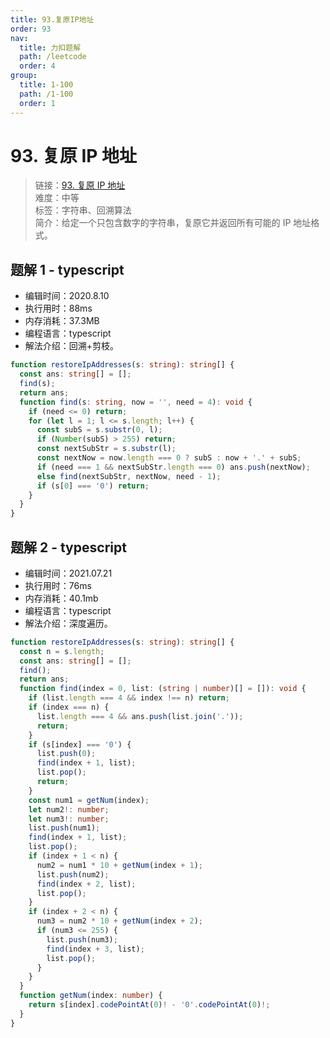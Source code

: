 ```yaml
---
title: 93.复原IP地址
order: 93
nav:
  title: 力扣题解
  path: /leetcode
  order: 4
group:
  title: 1-100
  path: /1-100
  order: 1
---
```


# 93. 复原 IP 地址

> 链接：[93. 复原 IP 地址](https://leetcode-cn.com/problems/restore-ip-addresses/)  
> 难度：中等  
> 标签：字符串、回溯算法  
> 简介：给定一个只包含数字的字符串，复原它并返回所有可能的 IP 地址格式。

## 题解 1 - typescript

- 编辑时间：2020.8.10
- 执行用时：88ms
- 内存消耗：37.3MB
- 编程语言：typescript
- 解法介绍：回溯+剪枝。

```typescript
function restoreIpAddresses(s: string): string[] {
  const ans: string[] = [];
  find(s);
  return ans;
  function find(s: string, now = '', need = 4): void {
    if (need <= 0) return;
    for (let l = 1; l <= s.length; l++) {
      const subS = s.substr(0, l);
      if (Number(subS) > 255) return;
      const nextSubStr = s.substr(l);
      const nextNow = now.length === 0 ? subS : now + '.' + subS;
      if (need === 1 && nextSubStr.length === 0) ans.push(nextNow);
      else find(nextSubStr, nextNow, need - 1);
      if (s[0] === '0') return;
    }
  }
}
```

## 题解 2 - typescript

- 编辑时间：2021.07.21
- 执行用时：76ms
- 内存消耗：40.1mb
- 编程语言：typescript
- 解法介绍：深度遍历。

```typescript
function restoreIpAddresses(s: string): string[] {
  const n = s.length;
  const ans: string[] = [];
  find();
  return ans;
  function find(index = 0, list: (string | number)[] = []): void {
    if (list.length === 4 && index !== n) return;
    if (index === n) {
      list.length === 4 && ans.push(list.join('.'));
      return;
    }
    if (s[index] === '0') {
      list.push(0);
      find(index + 1, list);
      list.pop();
      return;
    }
    const num1 = getNum(index);
    let num2!: number;
    let num3!: number;
    list.push(num1);
    find(index + 1, list);
    list.pop();
    if (index + 1 < n) {
      num2 = num1 * 10 + getNum(index + 1);
      list.push(num2);
      find(index + 2, list);
      list.pop();
    }
    if (index + 2 < n) {
      num3 = num2 * 10 + getNum(index + 2);
      if (num3 <= 255) {
        list.push(num3);
        find(index + 3, list);
        list.pop();
      }
    }
  }
  function getNum(index: number) {
    return s[index].codePointAt(0)! - '0'.codePointAt(0)!;
  }
}
```
